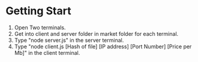 # Getting Start

1. Open Two terminals.
2. Get into client and server folder in market folder for each terminal.
3. Type "node server.js" in the server terminal.
4. Type "node client.js [Hash of file] [IP address] [Port Number] [Price per Mb]" in the client terminal.
